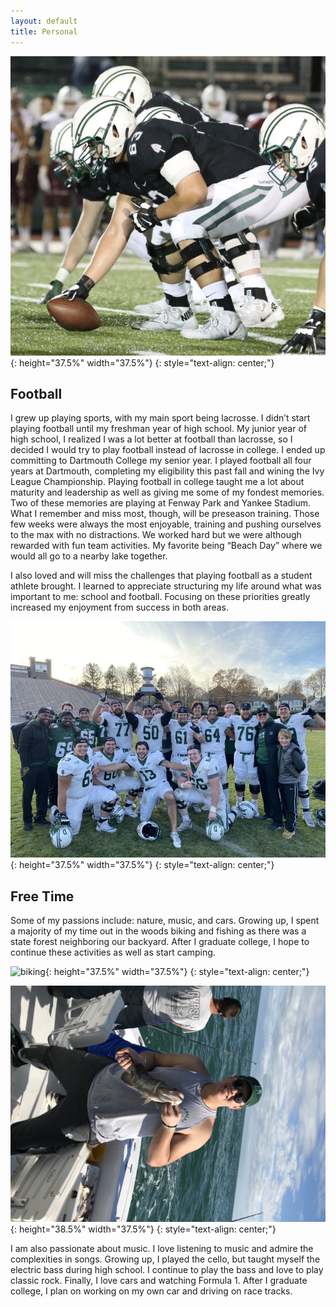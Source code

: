 ```yaml
---
layout: default
title: Personal
---
```


![colgate](/assets/img/colgate.jpg){:  height="37.5%" width="37.5%"}
{: style="text-align: center;"}

## Football
I grew up playing sports, with my main sport being lacrosse. I didn’t start playing football until my freshman year of high school. My junior year of high school, I realized I was a lot better at football than lacrosse, so I decided I would try to play football instead of lacrosse in college. I ended up committing to Dartmouth College my senior year. I played football all four years at Dartmouth, completing my eligibility this past fall and wining the Ivy League Championship. Playing football in college taught me a lot about maturity and leadership as well as giving me some of my fondest memories. Two of these memories are playing at Fenway Park and Yankee Stadium. What I remember and miss most, though, will be preseason training. Those few weeks were always the most enjoyable, training and pushing ourselves to the max with no distractions. We worked hard but we were although rewarded with fun team activities. My favorite being “Beach Day” where we would all go to a nearby lake together. 

I also loved and will miss the challenges that playing football as a student athlete brought. I learned to appreciate structuring my life around what was important to me: school and football. Focusing on these priorities greatly increased my enjoyment from success in both areas.

![championship](/assets/img/championship.JPG){:  height="37.5%" width="37.5%"}
{: style="text-align: center;"}

## Free Time
Some of my passions include: nature, music, and cars. Growing up, I spent a majority of my time out in the woods biking and fishing as there was a state forest neighboring our backyard. After I graduate college, I hope to continue these activities as well as start camping. 

![biking](/assets/img/biking.png){:  height="37.5%" width="37.5%"}
{: style="text-align: center;"}


![fishiing](/assets/img/fishing_rotated.JPG){:  height="38.5%" width="37.5%"}
{: style="text-align: center;"}

I am also passionate about music. I love listening to music and admire the complexities in songs. Growing up, I played the cello, but taught myself the electric bass during high school. I continue to play the bass and love to play classic rock. Finally, I love cars and watching Formula 1. After I graduate college, I plan on working on my own car and driving on race tracks. 
